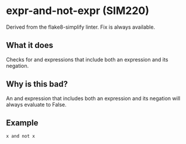 # expr-and-not-expr (SIM220)
Derived from the flake8-simplify linter.
Fix is always available.
## What it does
Checks for and expressions that include both an expression and its
negation.
## Why is this bad?
An and expression that includes both an expression and its negation will
always evaluate to False.
## Example
```
x and not x
```